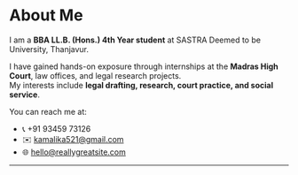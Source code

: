# About Me

I am a **BBA LL.B. (Hons.) 4th Year student** at SASTRA Deemed to be University, Thanjavur.  

I have gained hands-on exposure through internships at the **Madras High Court**, law offices, and legal research projects.  
My interests include **legal drafting, research, court practice, and social service**.

You can reach me at:
- 📞 +91 93459 73126
- ✉️ kamalika521@gmail.com  
- 🌐 hello@reallygreatsite.com

---
